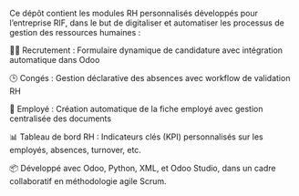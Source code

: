 Ce dépôt contient les modules RH personnalisés développés pour l’entreprise RIF, dans le but de digitaliser et automatiser les processus de gestion des ressources humaines :

🧑‍💼 Recrutement : Formulaire dynamique de candidature avec intégration automatique dans Odoo

🕒 Congés : Gestion déclarative des absences avec workflow de validation RH

📄 Employé : Création automatique de la fiche employé avec gestion centralisée des documents

📊 Tableau de bord RH : Indicateurs clés (KPI) personnalisés sur les employés, absences, turnover, etc.

📦 Développé avec Odoo, Python, XML, et Odoo Studio, dans un cadre collaboratif en méthodologie agile Scrum.
